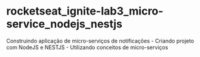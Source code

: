 # rocketseat_ignite-lab3_micro-service_nodejs_nestjs
Construindo aplicação de micro-serviços de notificações - Criando projeto com NodeJS e NESTJS  - Utilizando conceitos de micro-serviços
